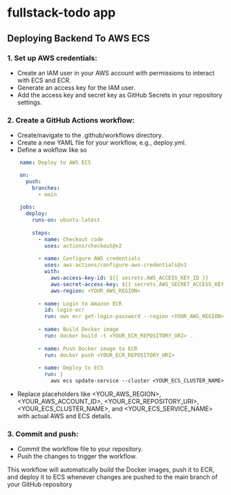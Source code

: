 # fullstack-todo app

## Deploying Backend To AWS ECS

### 1. Set up AWS credentials:
- Create an IAM user in your AWS account with permissions to interact with ECS and ECR.
- Generate an access key for the IAM user.
- Add the access key and secret key as GitHub Secrets in your repository settings.

### 2. Create a GitHub Actions workflow:

- Create/navigate to the .github/workflows directory.
- Create a new YAML file for your workflow, e.g., deploy.yml.
- Define a wokflow like so
```yaml
    name: Deploy to AWS ECS

    on:
      push:
        branches:
          - main
    
    jobs:
      deploy:
        runs-on: ubuntu-latest
    
        steps:
          - name: Checkout code
            uses: actions/checkout@v2
    
          - name: Configure AWS credentials
            uses: aws-actions/configure-aws-credentials@v1
            with:
              aws-access-key-id: ${{ secrets.AWS_ACCESS_KEY_ID }}
              aws-secret-access-key: ${{ secrets.AWS_SECRET_ACCESS_KEY }}
              aws-region: <YOUR_AWS_REGION>
    
          - name: Login to Amazon ECR
            id: login-ecr
            run: aws ecr get-login-password --region <YOUR_AWS_REGION> | docker login --username AWS --password-stdin <YOUR_AWS_ACCOUNT_ID>.dkr.ecr.<YOUR_AWS_REGION>.amazonaws.com
    
          - name: Build Docker image
            run: docker build -t <YOUR_ECR_REPOSITORY_URI> .
    
          - name: Push Docker image to ECR
            run: docker push <YOUR_ECR_REPOSITORY_URI>
    
          - name: Deploy to ECS
            run: |
              aws ecs update-service --cluster <YOUR_ECS_CLUSTER_NAME> --service <YOUR_ECS_SERVICE_NAME> --force-new-deployment

```

- Replace placeholders like <YOUR_AWS_REGION>, <YOUR_AWS_ACCOUNT_ID>, <YOUR_ECR_REPOSITORY_URI>, <YOUR_ECS_CLUSTER_NAME>, and <YOUR_ECS_SERVICE_NAME> with actual AWS and ECS details.

### 3. Commit and push:
- Commit the workflow file to your repository.
- Push the changes to trigger the workflow.

This workflow will automatically build the Docker images, push it to ECR, and deploy it to ECS whenever changes are pushed to the main branch of your GitHub repository